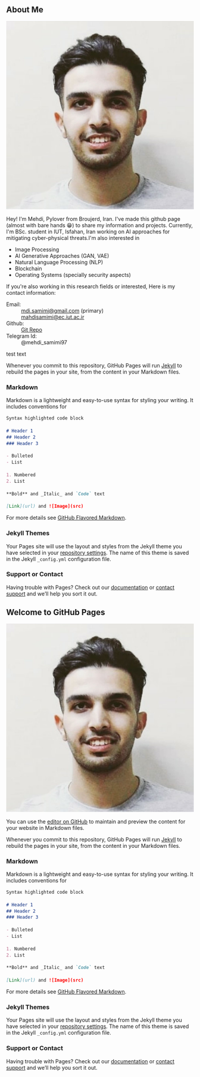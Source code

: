 ## About Me

![Image of Me](https://github.com/mahdisamimi/mahdisamimi.github.io/raw/main/assets/photo_2021-01-29_17-40-42.jpg)

Hey! I'm Mehdi, Pylover from Broujerd, Iran. I've made this github page (almost with bare hands :grin:) to share my information and projects.
Currently, I'm BSc. student in IUT, Isfahan, Iran working on AI approaches for mitigating cyber-physical threats.I'm also interested in 
  - Image Processing
  - AI Generative Approaches (GAN, VAE)
  - Natural Language Processing (NLP)
  - Blockchain
  - Operating Systems (specially security aspects)
  
If you're also working in this research fields or interested, Here is my contact information:
  <dl>
    <dt>Email:</dt> 
      <dd><a href="mailto:mdi.samimi@gmail.com"> mdi.samimi@gmail.com</a> (primary)</dd>
      <dd><a href="mailto:mahdisamimi@ec.iut.ac.ir"> mahdisamimi@ec.iut.ac.ir</a></dd>
    <dt>Github:</dt> 
  <dd><a href="github.com/mahdisamimi"> Git Repo</a></dd>
    <dt>Telegram Id:</dt>
      <dd>@mehdi_samimi97</dd>
  </dl>
  <p>    test text</p>
  

Whenever you commit to this repository, GitHub Pages will run [Jekyll](https://jekyllrb.com/) to rebuild the pages in your site, from the content in your Markdown files.

### Markdown

Markdown is a lightweight and easy-to-use syntax for styling your writing. It includes conventions for

```markdown
Syntax highlighted code block

# Header 1
## Header 2
### Header 3

- Bulleted
- List

1. Numbered
2. List

**Bold** and _Italic_ and `Code` text

[Link](url) and ![Image](src)
```

For more details see [GitHub Flavored Markdown](https://guides.github.com/features/mastering-markdown/).

### Jekyll Themes

Your Pages site will use the layout and styles from the Jekyll theme you have selected in your [repository settings](https://github.com/mahdisamimi/mahdisamimi.github.io/settings). The name of this theme is saved in the Jekyll `_config.yml` configuration file.

### Support or Contact

Having trouble with Pages? Check out our [documentation](https://docs.github.com/categories/github-pages-basics/) or [contact support](https://support.github.com/contact) and we’ll help you sort it out.

## Welcome to GitHub Pages

![Not Image of Me](https://github.com/mahdisamimi/mahdisamimi.github.io/raw/main/assets/photo_2021-01-29_17-40-42.jpg)

You can use the [editor on GitHub](https://github.com/mahdisamimi/mahdisamimi.github.io/edit/main/index.md) to maintain and preview the content for your website in Markdown files.

Whenever you commit to this repository, GitHub Pages will run [Jekyll](https://jekyllrb.com/) to rebuild the pages in your site, from the content in your Markdown files.

### Markdown

Markdown is a lightweight and easy-to-use syntax for styling your writing. It includes conventions for

```markdown
Syntax highlighted code block

# Header 1
## Header 2
### Header 3

- Bulleted
- List

1. Numbered
2. List

**Bold** and _Italic_ and `Code` text

[Link](url) and ![Image](src)
```

For more details see [GitHub Flavored Markdown](https://guides.github.com/features/mastering-markdown/).

### Jekyll Themes

Your Pages site will use the layout and styles from the Jekyll theme you have selected in your [repository settings](https://github.com/mahdisamimi/mahdisamimi.github.io/settings). The name of this theme is saved in the Jekyll `_config.yml` configuration file.

### Support or Contact

Having trouble with Pages? Check out our [documentation](https://docs.github.com/categories/github-pages-basics/) or [contact support](https://support.github.com/contact) and we’ll help you sort it out.

